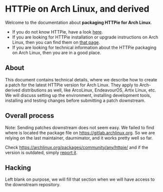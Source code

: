 # HTTPie on Arch Linux, and derived

Welcome to the documentation about **packaging HTTPie for Arch Linux**.

- If you do not know HTTPie, have a look [here](https://httpie.io/cli).
- If you are looking for HTTPie installation or upgrade instructions on Arch Linux, then you can find them on [that page](https://httpie.io/docs#arch-linux).
- If you are looking for technical information about the HTTPie packaging on Arch Linux, then you are in a good place.

## About

This document contains technical details, where we describe how to create a patch for the latest HTTPie version for Arch Linux. They apply to Arch-derived distributions as well, like ArcoLinux, EndeavourOS, Artix Linux, etc.
We will discuss setting up the environment, installing development tools, installing and testing changes before submitting a patch downstream.

## Overall process

Note: Sending patches downstream does not seem easy. We failed to find where is located the package file on <https://gitlab.archlinux.org>. So we are relying on the last maintainer, daurnimator, and it works pretty well so far.

Check <https://archlinux.org/packages/community/any/httpie/> and if the version is outdated, simply [report it](https://archlinux.org/packages/community/any/httpie/flag/).

## Hacking

Left blank on purpose, we will fill that section when we will have access to the downstream repository.
